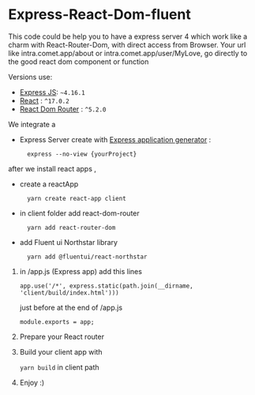 # Express-React-Dom-fluent

This code could be help you to have a express server 4 which work like a charm with React-Router-Dom, with direct access from Browser.
Your url like intra.comet.app/about or intra.comet.app/user/MyLove, go directly to the good react dom component or function

Versions use:
* [Express JS](https://expressjs.com/): `~4.16.1`
* [React](https://reactjs.org/) : `^17.0.2`
* [React Dom Router](https://reactrouter.com/) : `^5.2.0`

We integrate a 

* Express Server create with [Express application generator](https://expressjs.com/en/starter/generator.html) :

		express --no-view {yourProject}

after we install react apps , 
* create a reactApp 

		yarn create react-app client
* in client folder add react-dom-router

		yarn add react-router-dom

* add Fluent ui Northstar library

		yarn add @fluentui/react-northstar
        
1. in /app.js (Express app) add this lines
	
    `app.use('/*', express.static(path.join(__dirname, 'client/build/index.html')))`
    
    just before at the end of /app.js
    
	`module.exports = app;`
2. 	Prepare your React router
3. 	Build your client app with 

	`yarn build` in client path
4. Enjoy :)
